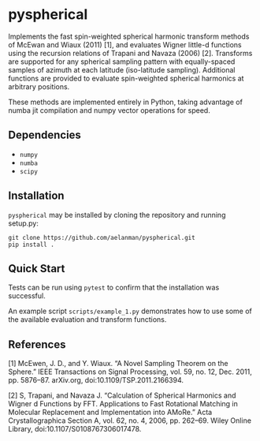 # pyspherical

Implements the fast spin-weighted spherical harmonic transform methods of McEwan and Wiaux (2011) [1],
and evaluates Wigner little-d functions using the recursion relations of Trapani and Navaza (2006) [2]. Transforms are
supported for any spherical sampling pattern with equally-spaced samples of azimuth at each latitude (iso-latitude sampling).
Additional functions are provided to evaluate spin-weighted spherical harmonics at arbitrary positions.

These methods are implemented entirely in Python, taking advantage of numba jit compilation and numpy vector operations
for speed.

## Dependencies
* `numpy`
* `numba`
* `scipy`

## Installation

`pyspherical` may be installed by cloning the repository and running setup.py:
```
git clone https://github.com/aelanman/pyspherical.git
pip install .
```

## Quick Start

Tests can be run using `pytest` to confirm that the installation was successful.

An example script `scripts/example_1.py` demonstrates how to use some of the available evaluation and transform functions.


## References

[1] McEwen, J. D., and Y. Wiaux. “A Novel Sampling Theorem on the Sphere.” IEEE Transactions on Signal Processing, vol. 59, no. 12, Dec. 2011, pp. 5876–87. arXiv.org, doi:10.1109/TSP.2011.2166394.

[2] S, Trapani, and Navaza J. “Calculation of Spherical Harmonics and Wigner d Functions by FFT. Applications to Fast Rotational Matching in Molecular Replacement and Implementation into AMoRe.” Acta Crystallographica Section A, vol. 62, no. 4, 2006, pp. 262–69. Wiley Online Library, doi:10.1107/S0108767306017478.
